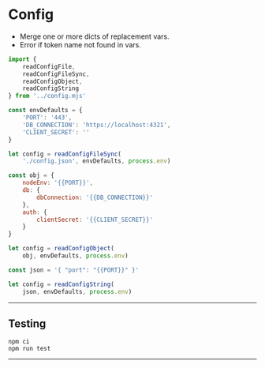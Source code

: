 # Config

- Merge one or more dicts of replacement vars.
- Error if token name not found in vars.

```js
import {
    readConfigFile,
    readConfigFileSync,
    readConfigObject,
    readConfigString
} from '../config.mjs'
```

```js
const envDefaults = {
    'PORT': '443',
    'DB_CONNECTION': 'https://localhost:4321',
    'CLIENT_SECRET': ''
}
```

```js
let config = readConfigFileSync(
    './config.json', envDefaults, process.env)
```

```js
const obj = {
    nodeEnv: '{{PORT}}',
    db: {
        dbConnection: '{{DB_CONNECTION}}'
    },
    auth: {
        clientSecret: '{{CLIENT_SECRET}}'
    }
}

let config = readConfigObject(
    obj, envDefaults, process.env)
```

```js
const json = '{ "port": "{{PORT}}" }'

let config = readConfigString(
    json, envDefaults, process.env)
```

---

## Testing

```
npm ci
npm run test
```

---
